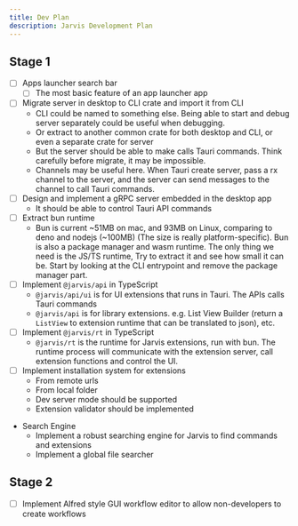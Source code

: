 ```yaml
---
title: Dev Plan
description: Jarvis Development Plan
---
```


## Stage 1

- [ ] Apps launcher search bar
  - [ ] The most basic feature of an app launcher app
- [ ] Migrate server in desktop to CLI crate and import it from CLI
  - CLI could be named to something else. Being able to start and debug server separately could be useful when debugging.
  - Or extract to another common crate for both desktop and CLI, or even a separate crate for server
  - But the server should be able to make calls Tauri commands. Think carefully before migrate, it may be impossible.
  - Channels may be useful here. When Tauri create server, pass a rx channel to the server, and the server can send messages to the channel to call Tauri commands.
- [ ] Design and implement a gRPC server embedded in the desktop app
  - It should be able to control Tauri API commands
- [ ] Extract bun runtime
  - Bun is current ~51MB on mac, and 93MB on Linux, comparing to deno and nodejs (~100MB) (The size is really platform-specific). Bun is also a package manager and wasm runtime. The only thing we need is the JS/TS runtime, Try to extract it and see how small it can be. Start by looking at the CLI entrypoint and remove the package manager part.
- [ ] Implement `@jarvis/api` in TypeScript
  - `@jarvis/api/ui` is for UI extensions that runs in Tauri. The APIs calls Tauri commands
  - `@jarvis/api` is for library extensions. e.g. List View Builder (return a `ListView` to extension runtime that can be translated to json), etc.
- [ ] Implement `@jarvis/rt` in TypeScript
  - `@jarvis/rt` is the runtime for Jarvis extensions, run with bun. The runtime process will communicate with the extension server, call extension functions and control the UI.
- [ ] Implement installation system for extensions
  - From remote urls
  - From local folder
  - Dev server mode should be supported
  - Extension validator should be implemented
- Search Engine
  - Implement a robust searching engine for Jarvis to find commands and extensions
  - Implement a global file searcher

## Stage 2

- [ ] Implement Alfred style GUI workflow editor to allow non-developers to create workflows
